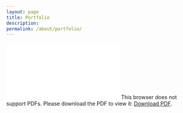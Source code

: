 ```yaml
---
layout: page
title: Portfolio
description:
permalink: /about/portfolio/
---
```


<object data="{{site.url}}/assets/images/about/portfolio.pdf" type="application/pdf" width="100%" height="800px">
    <embed src="{{site.url}}/assets/images/about/portfolio.pdf">
        This browser does not support PDFs. Please download the PDF to view it: <a href="http://yoursite.com/the.pdf">Download PDF</a>.</p>
    </embed>
</object>

<!-- <iframe src="https://docs.google.com/document/d/e/2PACX-1vS2SgQFsJQhLx6sT0tDmfLGFw_9s35vmuYtlEtz_VSuoVbgUIdYaLHJwV5brvtjlVOh6j7ixFw17dNk/pub?embedded=true"
width="100%" height="800px"></iframe> -->
